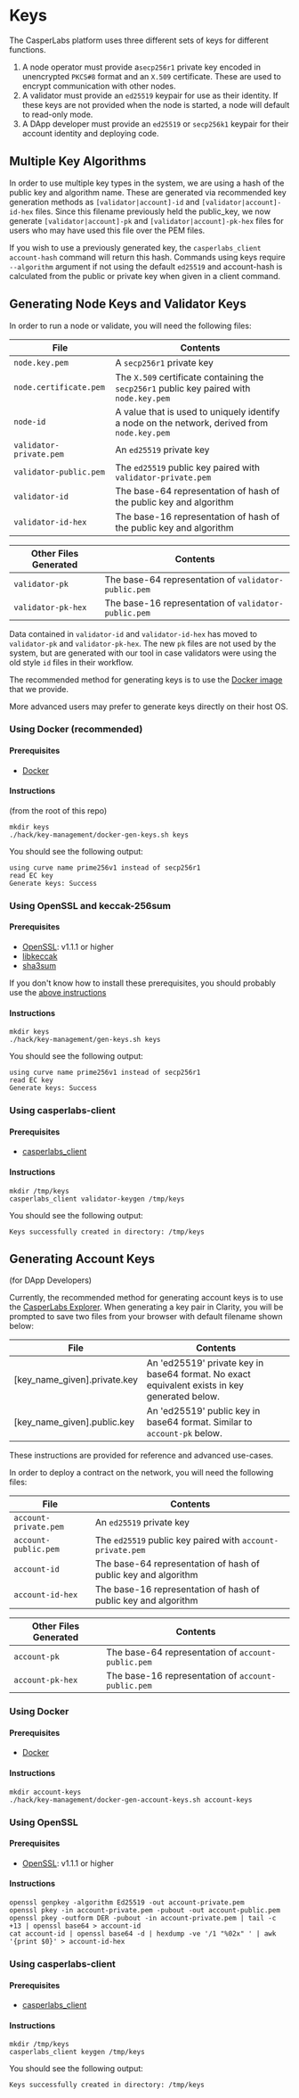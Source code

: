 # Keys

The CasperLabs platform uses three different sets of keys for different functions.

1. A node operator must provide a`secp256r1` private key encoded in unencrypted `PKCS#8` format and an `X.509` certificate.  These are used to encrypt communication with other nodes.
2. A validator must provide an `ed25519` keypair for use as their identity.  If these keys are not provided when the node is started, a node will default to read-only mode.
3. A DApp developer must provide an `ed25519` or `secp256k1` keypair for their account identity and deploying code.

## Multiple Key Algorithms

In order to use multiple key types in the system, we are using a hash of the public key and algorithm name.  These are
generated via recommended key generation methods as `[validator|account]-id` and `[validator|account]-id-hex` files.
Since this filename previously held the public_key, we now generate `[validator|account]-pk` and 
`[validator|account]-pk-hex` files for users who may have used this file over the PEM files. 

If you wish to use a previously generated key, the `casperlabs_client account-hash` command will return this hash.
Commands using keys require `--algorithm` argument if not using the default `ed25519` and account-hash is calculated
from the public or private key when given in a client command. 

## Generating Node Keys and Validator Keys

In order to run a node or validate, you will need the following files:

|File                   |Contents                                                                                            |
|-----------------------|----------------------------------------------------------------------------------------------------|
|`node.key.pem`         |A `secp256r1` private key                                                                           |
|`node.certificate.pem` |The `X.509` certificate containing the `secp256r1` public key paired with `node.key.pem`            |
|`node-id`              |A value that is used to uniquely identify a node on the network, derived from `node.key.pem`        |
|`validator-private.pem`|An `ed25519` private key                                                                            |
|`validator-public.pem` |The `ed25519` public key paired with `validator-private.pem`                                        |
|`validator-id`         |The base-64 representation of hash of the public key and algorithm                                  |
|`validator-id-hex`     |The base-16 representation of hash of the public key and algorithm                                  |

| Other Files Generated |Contents                                                                                            |
|-----------------------|----------------------------------------------------------------------------------------------------|
|`validator-pk`         |The base-64 representation of `validator-public.pem`                                                |
|`validator-pk-hex`     |The base-16 representation of `validator-public.pem`                                                |

Data contained in `validator-id` and `validator-id-hex` has moved to `validator-pk` and `validator-pk-hex`. The new
`pk` files are not used by the system, but are generated with our tool in case validators were using the old style `id`
files in their workflow.

The recommended method for generating keys is to use the [Docker image](/hack/key-management/Dockerfile) that we provide.

More advanced users may prefer to generate keys directly on their host OS.

### Using Docker  (recommended)

#### Prerequisites
* [Docker](https://docs.docker.com/install/)

#### Instructions

(from the root of this repo)

```
mkdir keys
./hack/key-management/docker-gen-keys.sh keys
```

You should see the following output:

```
using curve name prime256v1 instead of secp256r1
read EC key
Generate keys: Success
```

### Using OpenSSL and keccak-256sum

#### Prerequisites
* [OpenSSL](https://www.openssl.org): v1.1.1 or higher
* [libkeccak](https://github.com/maandree/libkeccak)
* [sha3sum](https://github.com/maandree/sha3sum)

If you don't know how to install these prerequisites, you should probably use the [above instructions](#using-docker)

#### Instructions

```
mkdir keys
./hack/key-management/gen-keys.sh keys
```

You should see the following output:

```
using curve name prime256v1 instead of secp256r1
read EC key
Generate keys: Success
```

### Using casperlabs-client

#### Prerequisites
* [casperlabs_client](https://github.com/CasperLabs/client-py/blob/dev/README.md)

#### Instructions

```
mkdir /tmp/keys
casperlabs_client validator-keygen /tmp/keys
```

You should see the following output:

```
Keys successfully created in directory: /tmp/keys
```

## Generating Account Keys

(for DApp Developers)

Currently, the recommended method for generating account keys is to use the [CasperLabs Explorer](https://clarity.casperlabs.io).
When generating a key pair in Clarity, you will be prompted to save two files from your browser with default filename shown below:

|File                         |Contents                                                                                          |
|-----------------------------|--------------------------------------------------------------------------------------------------|
|[key_name_given].private.key | An 'ed25519' private key in base64 format.  No exact equivalent exists in key generated below.   |
|[key_name_given].public.key  | An 'ed25519' public key in base64 format. Similar to `account-pk` below.                         |


These instructions are provided for reference and advanced use-cases.

In order to deploy a contract on the network, you will need the following files:

|File                 |Contents                                                                                          |
|---------------------|--------------------------------------------------------------------------------------------------|
|`account-private.pem`|An `ed25519` private key                                                                          |
|`account-public.pem` |The `ed25519` public key paired with `account-private.pem`                                        |
|`account-id`         |The base-64 representation of hash of public key and algorithm                                    |
|`account-id-hex`     |The base-16 representation of hash of public key and algorithm                                    |

|Other Files Generated|Contents                                                                                          |
|---------------------|--------------------------------------------------------------------------------------------------|
|`account-pk`         |The base-64 representation of `account-public.pem`                                                |
|`account-pk-hex`     |The base-16 representation of `account-public.pem`                                                |


### Using Docker

#### Prerequisites
* [Docker](https://docs.docker.com/install/)

#### Instructions

```
mkdir account-keys
./hack/key-management/docker-gen-account-keys.sh account-keys
```

### Using OpenSSL

#### Prerequisites
* [OpenSSL](https://www.openssl.org): v1.1.1 or higher

#### Instructions

```
openssl genpkey -algorithm Ed25519 -out account-private.pem
openssl pkey -in account-private.pem -pubout -out account-public.pem
openssl pkey -outform DER -pubout -in account-private.pem | tail -c +13 | openssl base64 > account-id
cat account-id | openssl base64 -d | hexdump -ve '/1 "%02x" ' | awk '{print $0}' > account-id-hex
```

### Using casperlabs-client

#### Prerequisites
* [casperlabs_client](https://github.com/CasperLabs/client-py/blob/dev/README.md)

#### Instructions

```
mkdir /tmp/keys
casperlabs_client keygen /tmp/keys
```

You should see the following output:

```
Keys successfully created in directory: /tmp/keys
```
